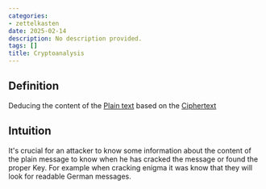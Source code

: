 ```yaml
---
categories:
- zettelkasten
date: 2025-02-14
description: No description provided.
tags: []
title: Cryptoanalysis
---
```


## Definition

Deducing the content of the [Plain text](Plain%20text.md) based on the [Ciphertext](Ciphertext.md)

## Intuition

It's crucial for an attacker to know some information about the content of the plain message to know when he has cracked the message or found the proper Key. For example when cracking enigma it was know that they will look for readable German messages.

